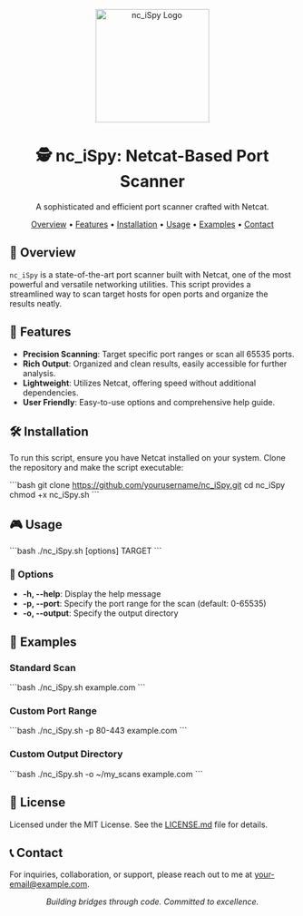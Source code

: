 <p align="center">
  <img src="https://path/to/your/logo.png" alt="nc_iSpy Logo" width="200">
</p>

<h1 align="center">🕵️ nc_iSpy: Netcat-Based Port Scanner</h1>

<p align="center">
  A sophisticated and efficient port scanner crafted with Netcat.
</p>

<p align="center">
  <a href="#overview">Overview</a> •
  <a href="#features">Features</a> •
  <a href="#installation">Installation</a> •
  <a href="#usage">Usage</a> •
  <a href="#examples">Examples</a> •
  <a href="#contact">Contact</a>
</p>

## 🌟 Overview
`nc_iSpy` is a state-of-the-art port scanner built with Netcat, one of the most powerful and versatile networking utilities. This script provides a streamlined way to scan target hosts for open ports and organize the results neatly.

## 💎 Features
- **Precision Scanning**: Target specific port ranges or scan all 65535 ports.
- **Rich Output**: Organized and clean results, easily accessible for further analysis.
- **Lightweight**: Utilizes Netcat, offering speed without additional dependencies.
- **User Friendly**: Easy-to-use options and comprehensive help guide.

## 🛠 Installation
To run this script, ensure you have Netcat installed on your system. Clone the repository and make the script executable:

\```bash
git clone https://github.com/yourusername/nc_iSpy.git
cd nc_iSpy
chmod +x nc_iSpy.sh
\```

## 🎮 Usage
\```bash
./nc_iSpy.sh [options] TARGET
\```

### 🧩 Options
- **-h, --help**: Display the help message
- **-p, --port**: Specify the port range for the scan (default: 0-65535)
- **-o, --output**: Specify the output directory

## 📖 Examples
### Standard Scan
\```bash
./nc_iSpy.sh example.com
\```

### Custom Port Range
\```bash
./nc_iSpy.sh -p 80-443 example.com
\```

### Custom Output Directory
\```bash
./nc_iSpy.sh -o ~/my_scans example.com
\```

## 📜 License
Licensed under the MIT License. See the [LICENSE.md](LICENSE.md) file for details.

## 📞 Contact
For inquiries, collaboration, or support, please reach out to me at [your-email@example.com](mailto:your-email@example.com).

<p align="center">
  <em>Building bridges through code. Committed to excellence.</em>
</p>
